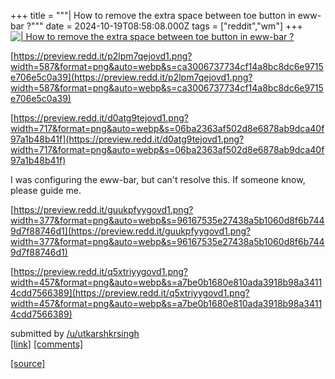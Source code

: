 +++
title = """| How to remove the extra space between toe button in eww-bar ?"""
date = 2024-10-19T08:58:08.000Z
tags = ["reddit","wm"]
+++
[![| How to remove the extra space between toe button in eww-bar ?](https://a.thumbs.redditmedia.com/ozLYpWZ8XyOTobx0_8InNElIcqdaamVWYqO4PPpfx90.jpg "| How to remove the extra space between toe button in eww-bar ?")](https://www.reddit.com/r/unixporn/comments/1g74t99/how_to_remove_the_extra_space_between_toe_button/)

[https://preview.redd.it/p2lpm7qejovd1.png?width=587&format=png&auto=webp&s=ca3006737734cf14a8bc8dc6e9715e706e5c0a39](https://preview.redd.it/p2lpm7qejovd1.png?width=587&format=png&auto=webp&s=ca3006737734cf14a8bc8dc6e9715e706e5c0a39)

[https://preview.redd.it/d0atg9tejovd1.png?width=717&format=png&auto=webp&s=06ba2363af502d8e6878ab9dca40f97a1b48b41f](https://preview.redd.it/d0atg9tejovd1.png?width=717&format=png&auto=webp&s=06ba2363af502d8e6878ab9dca40f97a1b48b41f)

I was configuring the eww-bar, but can't resolve this. If someone know, please guide me.

[https://preview.redd.it/guukpfyygovd1.png?width=377&format=png&auto=webp&s=96167535e27438a5b1060d8f6b7449d7f88746d1](https://preview.redd.it/guukpfyygovd1.png?width=377&format=png&auto=webp&s=96167535e27438a5b1060d8f6b7449d7f88746d1)

[https://preview.redd.it/q5xtriyygovd1.png?width=457&format=png&auto=webp&s=a7be0b1680e810ada3918b98a34114cdd7566389](https://preview.redd.it/q5xtriyygovd1.png?width=457&format=png&auto=webp&s=a7be0b1680e810ada3918b98a34114cdd7566389)

submitted by [/u/utkarshkrsingh](https://www.reddit.com/user/utkarshkrsingh)  
[\[link\]](https://www.reddit.com/r/unixporn/comments/1g74t99/how_to_remove_the_extra_space_between_toe_button/) [\[comments\]](https://www.reddit.com/r/unixporn/comments/1g74t99/how_to_remove_the_extra_space_between_toe_button/)

[[source]](https://www.reddit.com/r/unixporn/comments/1g74t99/how_to_remove_the_extra_space_between_toe_button/)
